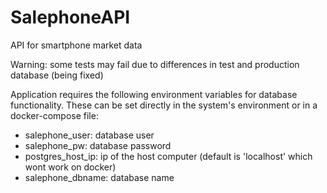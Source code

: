 # SalephoneAPI
API for smartphone market data

Warning: some tests may fail due to differences in test and production database (being fixed)

Application requires the following environment variables for database functionality. These can be set directly in the 
system's environment or in a docker-compose file:
- salephone_user: database user
- salephone_pw: database password
- postgres_host_ip: ip of the host computer (default is 'localhost' which wont work on docker)
- salephone_dbname: database name